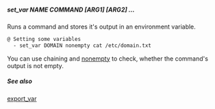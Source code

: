 ##### set_var NAME COMMAND [ARG1] [ARG2] ...

Runs a command and stores it's output in an environment variable.

```bash
@ Setting some variables
  - set_var DOMAIN nonempty cat /etc/domain.txt
```

You can use chaining and [nonempty](nonempty.md) to check, whether the command's output is not empty.

##### See also

[export_var](export_var.md)

